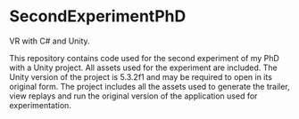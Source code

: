 # SecondExperimentPhD
 VR with C# and Unity.

This repository contains code used for the second experiment of my PhD with a Unity project. All assets used for the experiment are included. The Unity version of the project is 5.3.2f1 and may be required to open in its original form. The project includes all the assets used to generate the trailer, view replays and run the original version of the application used for experimentation.
